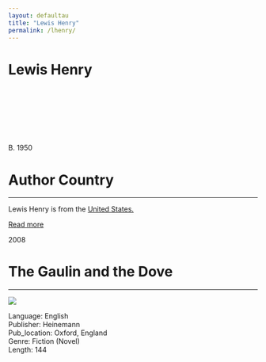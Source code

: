```yaml
---
layout: defaultau
title: "Lewis Henry"
permalink: /lhenry/
---
```

<!-- partial:index.partial.html -->
<div class="content">
    <h1>Lewis Henry</h1>
    <div class="quote">
        <div><img src="" class="logo"></div>
    </div>
    <div class="timeline">
        <div style="padding-bottom:100px;"></div>
        <div class="block">
            <div class="date right"><p class="right">B. 1950</p></div>
            <div class="dot"></div>
            <div class="left first">
            <div class="author_country">
                <h1>Author Country</h1><hr>
          <div class="aclocation">  <p>Lewis Henry is from the <a href="http://localhost:4000/1">United States.</a></p> </div>
                <div class="acreadmore"><a href="#" target="_blank">Read more</a> </div>
            </div>
            </div>
        </div>
        <div class="block">
            <div class="date left"><p class="left">2008</p></div>
            <div class="dot"></div>
            <div class="right">
                <h1>The Gaulin and the Dove</h1><hr>
                <p><img src="https://m.media-amazon.com/images/I/41G0x+I+AyL._SX322_BO1,204,203,200_.jpg"></p>
                <p>
                Language: English<br/>
                Publisher: Heinemann<br/>
                Pub_location: Oxford, England<br/>
                Genre: Fiction (Novel)<br/>
                Length: 144  <br/>                   </p>
            </div>
        </div>

